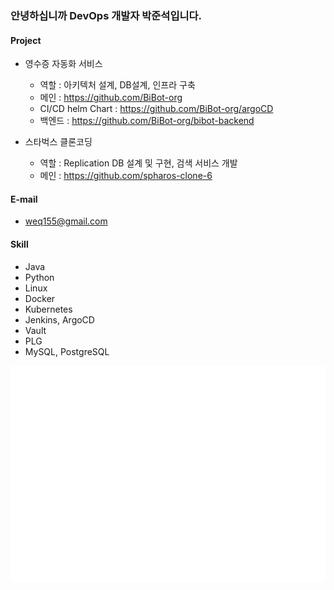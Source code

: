 ### 안녕하십니까 DevOps 개발자 박준석입니다.

#### Project
  - 영수증 자동화 서비스
    - 역할 : 아키텍처 설계, DB설계, 인프라 구축 
    - 메인 : https://github.com/BiBot-org
    - CI/CD helm Chart : https://github.com/BiBot-org/argoCD
    - 백엔드 : https://github.com/BiBot-org/bibot-backend
    
      
  - 스타벅스 클론코딩
    - 역할 : Replication DB 설계 및 구현, 검색 서비스 개발
    - 메인 : https://github.com/spharos-clone-6

#### E-mail
  - weq155@gmail.com

#### Skill
  - Java
  - Python
  - Linux
  - Docker
  - Kubernetes
  - Jenkins, ArgoCD
  - Vault
  - PLG
  - MySQL, PostgreSQL

![Metrics](/github-metrics.svg)
